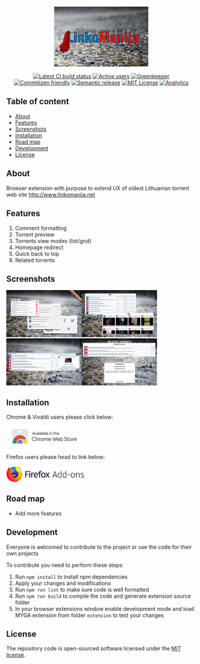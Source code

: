<p align="center">
  <a href="https://github.com/SlimDogs/super-linkomanija"><img src="docs/images/sl_promo_440x280.jpg" alt="browser extension: Super Linkomanija" title="Browser extension: Super Linkomanija" width="250px" /></a>
</p>

<p align="center">
  <a href="#" target="_blank"><img src="https://travis-ci.org/SlimDogs/super-linkomanija.svg?branch=master" alt="Latest CI build status" title="Latest CI build status"></a>
  <a href="https://github.com/SlimDogs/super-linkomanija" target="_blank"><img src="https://img.shields.io/chrome-web-store/users/gmdhkalbljdblbogfladannflinppnji.svg?label=users" alt="Active users" title="Active users"></a>
  <a href="https://greenkeeper.io" target="_blank"><img src="https://badges.greenkeeper.io/SlimDogs/super-linkomanija.svg" alt="Greenkeeper" title="Greenkeeper"></a>
  <a href="http://commitizen.github.io/cz-cli" target="_blank"><img src="https://img.shields.io/badge/commitizen-friendly-brightgreen.svg" alt="Commitizen friendly" title="Commitizen friendly"></a>
  <a href="https://github.com/semantic-release/semantic-release" target="_blank"><img src="https://img.shields.io/badge/%20%20%F0%9F%93%A6%F0%9F%9A%80-semantic--release-e10079.svg" alt="Semantic release" title="Semantic release"></a>
  <a href="https://opensource.org/licenses/MIT" target="_blank"><img src="https://img.shields.io/badge/license-MIT-blue.svg" alt="MIT License" title="MIT License"></a>
  <a href="https://github.com/igrigorik/ga-beacon" target="_blank"><img src="https://ga-beacon.appspot.com/UA-131052445-2/SlimDogs/super-linkomanija" alt="Analytics" title="Analytics"></a>
</p>

## Table of content
- [About](#about)
- [Features](#features)
- [Screenshots](#screenshots)
- [Installation](#installation)
- [Road map](#road-map)
- [Development](#development)
- [License](#license)

## About
Browser extension with purpose to extend UX of oldest Lithuanian torrent web site http://www.linkomanija.net

## Features
1. Comment formatting
2. Torrent preview
3. Torrents view modes (list/grid)
4. Homepage redirect
5. Quick back to top
6. Related torrents

## Screenshots
<a href="docs/images/screenshot_01.jpg" target="_blank"><img width="200px" src="docs/images/screenshot_01.jpg" alt="Screenshot" title="Screenshot" /></a><a href="docs/images/screenshot_02.jpg" target="_blank"><img width="200px" src="docs/images/screenshot_02.jpg" alt="Screenshot" title="Screenshot" /></a><a href="docs/images/screenshot_03.jpg" target="_blank"><img width="200px" src="docs/images/screenshot_03.jpg" alt="Screenshot" title="Screenshot" /></a><a href="docs/images/screenshot_04.jpg" target="_blank"><img width="200px" src="docs/images/screenshot_04.jpg" alt="Screenshot" title="Screenshot" /></a>

## Installation
Chrome & Vivaldi users please click below:

<a href="https://chrome.google.com/webstore/detail/super-linkomanija/gmdhkalbljdblbogfladannflinppnji" target="_blank">
  <img src="docs/images/chrome_store.png" alt="Convert videos to mp3" />
</a>

Firefox users please head to link below:

<a href="https://addons.mozilla.org/en-GB/firefox/addon/super-linkomanija/" target="_blank">
  <img src="docs/images/firefox_store.png" width="206px" alt="Convert videos to mp3" />
</a>

## Road map
* Add more features

## Development
Everyone is welcomed to contribute to the project or use the code for their own projects

To contribute you need to perform these steps:
1. Run `npm install` to install npm dependencies
2. Apply your changes and modifications
3. Run `npm run lint` to make sure code is well formatted
4. Run `npm run build` to compile the code and generate extension source folder
5. In your browser extensions window enable development mode and load MYGA extension from folder `extension` to test your changes

## License
The repository code is open-sourced software licensed under the [MIT license](https://github.com/SlimDogs/super-linkomanija/blob/master/LICENSE?raw=true).
